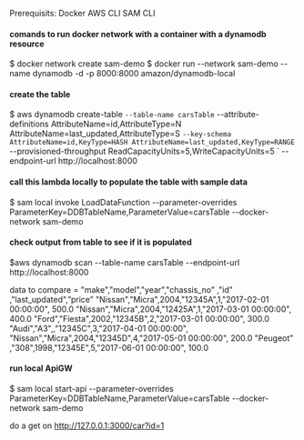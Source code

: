 Prerequisits: 
Docker
AWS CLI
SAM CLI

#### comands to run docker network with a container with a dynamodb resource ###
$ docker network create sam-demo
$ docker run --network sam-demo --name dynamodb -d -p 8000:8000 amazon/dynamodb-local

#### create the table ###
$ aws dynamodb create-table `
--table-name carsTable `
--attribute-definitions AttributeName=id,AttributeType=N AttributeName=last_updated,AttributeType=S  `
--key-schema AttributeName=id,KeyType=HASH AttributeName=last_updated,KeyType=RANGE `
--provisioned-throughput ReadCapacityUnits=5,WriteCapacityUnits=5 `
--endpoint-url http://localhost:8000 

#### call this lambda locally to populate the table with sample data ###
$ sam local invoke LoadDataFunction --parameter-overrides ParameterKey=DDBTableName,ParameterValue=carsTable --docker-network sam-demo

#### check output from table to see if it is populated ###
$aws dynamodb scan --table-name carsTable --endpoint-url http://localhost:8000 

data to compare = 
"make","model","year","chassis_no" ,"id" ,"last_updated",”price”
"Nissan","Micra",2004,"12345A",1,"2017-02-01 00:00:00", 500.0
"Nissan","Micra",2004,"12425A",1,"2017-03-01 00:00:00", 400.0
"Ford","Fiesta",2002,"12345B",2,"2017-03-01 00:00:00", 300.0
"Audi","A3",,"12345C",3,"2017-04-01 00:00:00",
"Nissan","Micra",2004,"12345D",4,"2017-05-01 00:00:00", 200.0
"Peugeot" ,"308",1998,"12345E",5,"2017-06-01 00:00:00", 100.0

#### run local ApiGW ###
$ sam local start-api --parameter-overrides ParameterKey=DDBTableName,ParameterValue=carsTable --docker-network sam-demo

do a get on http://127.0.0.1:3000/car?id=1

